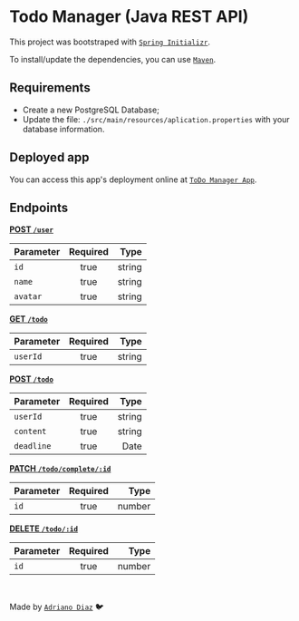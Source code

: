 <h1>Todo Manager (Java REST API)</h1>

This project was bootstraped with [`Spring Initializr`](https://spring.io/).

To install/update the dependencies, you can use [`Maven`](https://maven.apache.org/).

<h2> Requirements </h2>

* Create a new PostgreSQL Database;
* Update the file: `./src/main/resources/aplication.properties` with your database information. 

<h2> Deployed app </h2>

You can access this app's deployment online at [`ToDo Manager App`](https://todo-smart-backend-db.herokuapp.com/).

<h2> Endpoints </h2>

<ins>**POST `/user`**</ins>

| Parameter     | Required      | Type      |
| ------------- |:-------------:| ---------:|
| `id`          | true          | string    |
| `name`        | true          | string    |
| `avatar`      | true          | string    |

<ins>**GET `/todo`**</ins>

| Parameter     | Required      | Type      |
| ------------- |:-------------:| ---------:|
| `userId`      | true          | string    |

<ins>**POST `/todo`**</ins>

| Parameter     | Required      | Type      |
| ------------- |:-------------:| ---------:|
| `userId`      | true          | string    |
| `content`     | true          | string    |
| `deadline`    | true          | Date      |

<ins>**PATCH `/todo/complete/:id`**</ins>

| Parameter     | Required      | Type      |
| ------------- |:-------------:| ---------:|
| `id`          | true          | number    |

<ins>**DELETE `/todo/:id`**</ins>

| Parameter     | Required      | Type      |
| ------------- |:-------------:| ---------:|
| `id`          | true          | number    |

<br/>

Made by [`Adriano Diaz`](https://www.linkedin.com/in/adriano-diaz/) :bird:
